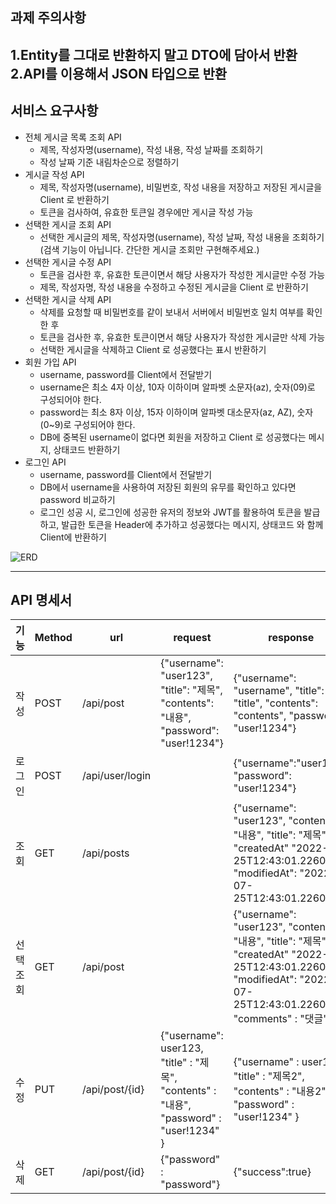 ## 과제 주의사항
1.Entity를 그대로 반환하지 말고 DTO에 담아서 반환
2.API를 이용해서 JSON 타입으로 반환
------------
## 서비스 요구사항
- 전체 게시글 목록 조회 API
  + 제목, 작성자명(username), 작성 내용, 작성 날짜를 조회하기
  + 작성 날짜 기준 내림차순으로 정렬하기
- 게시글 작성 API
  + 제목, 작성자명(username), 비밀번호, 작성 내용을 저장하고 저장된 게시글을 Client 로 반환하기
  + 토큰을 검사하여, 유효한 토큰일 경우에만 게시글 작성 가능
- 선택한 게시글 조회 API
  + 선택한 게시글의 제목, 작성자명(username), 작성 날짜, 작성 내용을 조회하기 (검색 기능이 아닙니다. 간단한 게시글 조회만 구현해주세요.)
- 선택한 게시글 수정 API
  + 토큰을 검사한 후, 유효한 토큰이면서 해당 사용자가 작성한 게시글만 수정 가능
  + 제목, 작성자명, 작성 내용을 수정하고 수정된 게시글을 Client 로 반환하기
- 선택한 게시글 삭제 API
  + 삭제를 요청할 때 비밀번호를 같이 보내서 서버에서 비밀번호 일치 여부를 확인 한 후
  + 토큰을 검사한 후, 유효한 토큰이면서 해당 사용자가 작성한 게시글만 삭제 가능
  + 선택한 게시글을 삭제하고 Client 로 성공했다는 표시 반환하기
- 회원 가입 API
  + username, password를 Client에서 전달받기
  + username은 최소 4자 이상, 10자 이하이며 알파벳 소문자(az), 숫자(09)로 구성되어야 한다.
  + password는 최소 8자 이상, 15자 이하이며 알파벳 대소문자(az, AZ), 숫자(0~9)로 구성되어야 한다.
  + DB에 중복된 username이 없다면 회원을 저장하고 Client 로 성공했다는 메시지, 상태코드 반환하기
- 로그인 API
  + username, password를 Client에서 전달받기
  + DB에서 username을 사용하여 저장된 회원의 유무를 확인하고 있다면 password 비교하기
  + 로그인 성공 시, 로그인에 성공한 유저의 정보와 JWT를 활용하여 토큰을 발급하고, 발급한 토큰을 Header에 추가하고 성공했다는 메시지, 상태코드 와 함께 Client에 반환하기

![ERD](https://user-images.githubusercontent.com/122071252/220853279-0240dedd-83b2-463b-a9e9-f404dfa99e94.jpg)

------------------------
## API 명세서

|기능|Method| url              | request                                                                                              |response|
|-----|--|------------------|------------------------------------------------------------------------------------------------------|---|
|작성|POST| /api/post        | {"username": "user123", "title": "제목",  "contents": "내용", "password": "user!1234"}              |{"username": "username", "title": "title",  "contents": "contents", "password": "user!1234"}|
|로그인|POST|/api/user/login||{"username":"user123", "password": "user!1234"}
|조회|GET| /api/posts      ||{"username": "user123", "contents": "내용", "title": "제목", "createdAt" "2022-07-25T12:43:01.226062", "modifiedAt": "2022-07-25T12:43:01.22602"}|
|선택조회|GET| /api/post ||{"username": "user123", "contents": "내용", "title": "제목", "createdAt" "2022-07-25T12:43:01.226062", "modifiedAt": "2022-07-25T12:43:01.22602", "comments" : "댓글"}|
|수정|PUT| /api/post/{id} | {"username": user123,    "title" : "제목",   "contents" : "내용",   "password" : "user!1234"   } | {"username" : user123,    "title" : "제목2",   "contents" : "내용2",   "password" : "user!1234"   } |
|삭제|GET| /api/post/{id} | {"password" : "password"} |{"success":true}|
